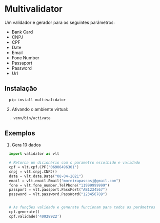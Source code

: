 
# Multivalidator

Um validador e gerador para os seguintes parâmetros:

- Bank Card
- CNPJ
- CPF
- Date
- Email
- Fone Number
- Passaport
- Password
- Url


## Instalação


```bash
  pip install multivalidator
```
2. Ativando o ambiente virtual:
```bash
  . venv/bin/activate  
```
## Exemplos

1. Gera 10 dados
```python
  import validator as vlt

  # Retorna um dicionário com o parametro escolhido e validado
  cpf = vlt.cpf.CPF("06906496301")
  cnpj = vlt.cnpj.CNPJ()
  date = vlt.date.Date("08-04-2021")
  email = vlt.email.Email("moreirapassosj@gmail.com")
  fone = vlt.fone_number.TelPhone("11999999999")
  passport = vlt.passport.PassPort("AB1234567")
  password = vlt.password.PassWord("123456789")


  # As funções validade e generate funcionam para todos os parâmetros
  cpf.generate()
  cpf.validade('40028922')
```
